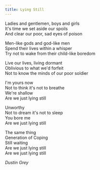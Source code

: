 ```yaml
---
title: Lying Still
---
```


Ladies and gentlemen, boys and girls  
It's time we set aside our spoils  
And clear our poor, sad eyes of poison  

Men-like gods and god-like men  
Spend their lives within a whisper  
Try not to wake from their child-like boredom  

Live our lives, living dormant  
Oblivious to what we'd forfeit  
Not to know the minds of our poor soldier  

I'm yours now  
Not to think it's not to breathe  
We're shallow  
Are we just lying still  

Unworthy  
Not to dream it's not to sleep  
You bore me  
Are we just lying still  

The same thing  
Generation of Coping  
Still waiting  
Are we just lying still  
Are we just lying still  

*Dustin Grey*
